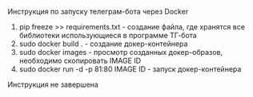 Инструкция по запуску телеграм-бота через Docker

1. pip freeze >> requirements.txt - создание файла, где хранятся все библиотеки использующиеся в программе ТГ-бота
2. sudo docker build . - создание докер-контейнера
3. sudo docker images - просмотр созданных докер-образов, необходимо скопировать IMAGE ID
4. sudo docker run -d -p 81:80 IMAGE ID - запуск докер-контейнера

Инструкция не завершена
